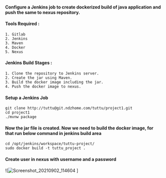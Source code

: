 #### Configure a Jenkins job to create dockerized build of java application and push the same to nexus repository.

#### Tools Required :

```
1. Gitlab
2. Jenkins
3. Maven
4. Docker
5. Nexus
```
#### Jenkins Build Stages :

```
1. Clone the repository to Jenkins server.
2. Create the jar using Maven.
3. Build the docker image including the jar.
4. Push the docker image to nexus.
```
#### Setup a Jenkins Job

```
git clone http://tuttu@git.ndzhome.com/tuttu/project1.git
cd project1
./mvnw package
```
#### Now the jar file is created. Now we need to build the docker image, for that run below command in jenkins build area

```
cd /opt/jenkins/workspace/tuttu-project/
sudo docker build -t tuttu_project .
```

#### Create user in nexus with username and a password

![![Screenshot_20210902_114604](https://user-images.githubusercontent.com/56312182/131792284-1fd651e7-dddf-4170-8fd7-ea15516c3d72.png)
]
